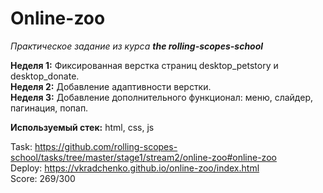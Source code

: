 # Online-zoo
*Практическое задание из курса **the rolling-scopes-school***

**Неделя 1:** Фиксированная верстка страниц desktop_petstory и desktop_donate. </br>
**Неделя 2:**  Добавление адаптивности верстки. </br>
**Неделя 3:** Добавление дополнительного функционал: меню, слайдер, пагинация, попап.</br>

**Используемый стек:**  html, css, js

Task: https://github.com/rolling-scopes-school/tasks/tree/master/stage1/stream2/online-zoo#online-zoo</br>
Deploy: https://vkradchenko.github.io/online-zoo/index.html</br>
Score: 269/300
